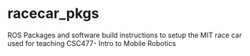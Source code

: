 # racecar_pkgs
ROS Packages and software build instructions to setup the MIT race car used for teaching CSC477- Intro to Mobile Robotics

